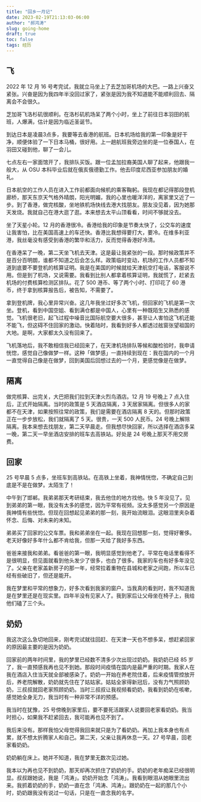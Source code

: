 ```yaml
---
title: "回乡一月记"
date: 2023-02-19T21:13:03-06:00
author: "郝鸿涛"
slug: going-home
draft: true
toc: false
tags: 经历
---
```


## 飞

2022 年 12 月 16 号考完试，我就立马坐上了去芝加哥机场的大巴。一路上兴奋又紧张。兴奋是因为我四年半没回过家了，紧张是因为我不知道能不能顺利回去、隔离会不会很久。

芝加哥飞洛杉矶很顺利。在洛杉矶机场呆了两个小时，坐上了前往日本羽田的航班，人爆满，估计是因为临近圣诞节。

到达日本是凌晨3点多，我要等去香港的航班。日本机场给我的第一印象是好干净，顺便体验了一下日本马桶，很好用。上一趟航班我旁边坐的是一位泰国人，在羽田又碰到他，聊了一会儿。

七点左右一家面馆开了，我排队买饭。跟一位孟加拉裔美国人聊了起来，他跟我一般大，从 OSU 本科毕业后就在俄亥俄德勤工作。他去印度尼西亚参加朋友的婚礼。

日本航空的工作人员在进入工作前都面向候机的乘客鞠躬。我现在都记得那段登机廊桥，那天东京天气格外晴朗，阳光明媚，我的心里也暖洋洋的，离家里又近了一步。到了香港，做完核酸，坐地铁机场快线去港大找朋友。朋友没见着，因为她那天发烧。我就自己在港大逛了逛。本来想去太平山顶看看，时间不够就没去。

坐了天星小轮。12 月的香港很冷。香港给我的印象是节奏太快了，公交车的速度让我害怕，比在美国高速上的车还快。香港比我想得要打大，要冷。在维多利亚港，我丝毫没有感受到香港的繁华和活力，反而觉得香港好冷清。

在香港呆了一晚，第二天坐飞机去天津。这是最让我紧张的一段。那时候政策并不是百分百明朗，谁都不知道之后会怎么样。政策临时变动，机场的工作人员都不知道到底要不要登机的核算证明。我是在美国的时候就给天津航空打电话，客服说不用。但是到了机场，又说需要。我看到比别人都拿着核算证明，我就慌了，赶紧去机场的付费核算检测区排队。花了 500 港币、等了两个小时、打印花了 60 港币，终于拿到核算报告后，被告知，不需要了。

拿到登机牌，我心里异常兴奋。这几年我坐过好多次飞机，但回家的飞机是第一次坐。登机，看到中国空姐、看到满仓都是中国人，心里有一种既陌生又熟悉的感觉。飞机很老旧，起飞过程中噪音比国际航空要大很多，甚至让人害怕这飞机还能不能飞，但这碍不住回家的激动。快着陆时，我看到好多人都透过舷窗张望祖国的大地。是啊，大家都太久没有回来了。

飞机落地后，我不敢相信我已经回来了，在天津机场排队等候和酸检验时，我申请恍惚，感觉自己像做梦一样。这种「做梦感」一直持续到现在：我在国内的一个月一直觉得自己像是在做梦，回到美国后回想过去的一个月，更感觉像是在做梦。

## 隔离

做完核算、出完关，大巴把我们拉到天津火烈鸟酒店。12 月 19 号晚上 7 点入住后，正式开始隔离。当时的政策是 5 天酒店隔离，3 天居家隔离。但很多人的家都不在天津，如果按照往常的政策，我们是需要在酒店隔离 8 天的。但那时政策正在一步步放松，我们就隔离了 5 天。很贵，一天 500 人民币。24 号晚上解除隔离。我本来想去找朋友，第二天早晨走。但我想尽快回家，所以选择在酒店多呆一晚，第二天一早坐酒店安排的班车去高铁站。好处是 24 号晚上那天不用交房费。

## 回家

25 号早晨 5 点多，坐班车到高铁站。在高铁上坐着，我神情恍惚，不确定自己到底是不是在做梦。太陌生了！

中午到了邯郸。我弟弟那天考研结束，我去他住的地方找他。快 5 年没见了。见到弟弟的第一眼，我没有太多的感觉，因为平常有视频。没太多感觉另一个原因是我神情有些恍惚。但现在回想起见弟弟的那一刻，我开始流眼泪。这眼泪里夹杂着怀念、后悔、对未来的未知。

弟弟买了回家的公交车票。我和弟弟坐在一起。我现在回想那一刻，觉得好奢侈。老天好像好多年什么都不肯给我，但那一天给了我好多东西。

爸爸来接我和弟弟。看爸爸的第一眼，我明显感觉到他老了。平常在电话里看得不是很明显，但见面就看到他头发少了很多，也白了很多。我家的车也有好多年没见了。父亲在老家盖新房子的那一年，经常拉着重物在县城和老家之间跑，所以车已经有些破旧了，但还是能开。

我在梦里和平常的想象力，好多次看到我家的窗户。当我真的看到时，我不知道我是在梦里还是在现实里。四年半没有见家人了。我到家后让父母坐在椅子上，我给他们磕了三个头。

## 奶奶

我这次这么急切地回来，刚考完试就往回赶、在天津一天也不想多呆，想赶紧回家的原因最主要的是因为奶奶。

回家前的两年时间里，我的梦里已经数不清多少次出现过奶奶。我奶奶已经 85 岁了，我一直预感我再也见不到她。那段时间疫情在国内是最严重的时期。我家人在我在酒店入住当天就全部被感染了。奶奶一开始在养老院住着，后来疫情管控放开后，养老院解散，奶奶就先住在了姑姑家。姑姑全家得新冠后，没有力气照顾奶奶，三叔叔就回老家照顾奶奶。当时三叔叔让我视频看奶奶，我看到奶奶在咳嗽，感觉她全身无力，我当时有一种非常不详的预感。

我当时在犹豫，25 号傍晚到家里后，要不要死活跟家人说要回老家看奶奶。我当时担心，如果我不赶紧回去，我可能再也见不到了。

我后来没有。那样我怕父母觉得我回来就只是为了看奶奶。再加上我本身也有点累，就不想太折腾家人和自己。第二天，父亲让我再休息一天。27 号早晨，回老家看奶奶。

奶奶躺在床上。她并不知道，我在梦里无数次见过她。

我本以为再也见不到奶奶，那天却再次抓住了奶奶的手。奶奶的老年痴呆已经很明显。叔叔跟她说，我是「鸿涛」。奶奶开始念「鸿涛」。我看到眼泪从她眼里流出来。我抓着奶奶的手，奶奶一直在念「鸿涛、鸿涛」。跟奶奶在一起的那几个小时，奶奶跟我没有说过一句话，只是在一直念我的名字。



